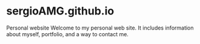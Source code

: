 # sergioAMG.github.io
Personal website
Welcome to my personal web site. 
It includes information about myself, portfolio, and a way to contact me.
